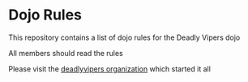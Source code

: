 Dojo Rules
==========

This repository contains a list of dojo rules for the Deadly Vipers dojo

All members should read the rules

Please visit the [deadlyvipers organization][1] which started it all

[1]: https://github.com/deadlyvipers
